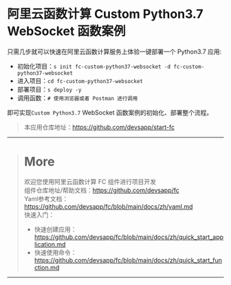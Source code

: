 # 阿里云函数计算 Custom Python3.7 WebSocket 函数案例

只需几步就可以快速在阿里云函数计算服务上体验一键部署一个 Python3.7 应用:

- 初始化项目：`s init fc-custom-python37-websocket -d fc-custom-python37-websocket`
- 进入项目：`cd fc-custom-python37-websocket`
- 部署项目：`s deploy -y`
- 调用函数：`# 使用浏览器或者 Postman 进行调用`

即可实现`Custom Python3.7` WebSocket 函数案例的初始化、部署整个流程。

> 本应用仓库地址：https://github.com/devsapp/start-fc

------------------------------------
> # More
> 欢迎您使用阿里云函数计算 FC 组件进行项目开发   
> 组件仓库地址/帮助文档：https://github.com/devsapp/fc   
> Yaml参考文档：https://github.com/devsapp/fc/blob/main/docs/zh/yaml.md   
> 快速入门：
>   - 快速创建应用：https://github.com/devsapp/fc/blob/main/docs/zh/quick_start_application.md
>   - 快速使用命令：https://github.com/devsapp/fc/blob/main/docs/zh/quick_start_function.md
------------------------------------